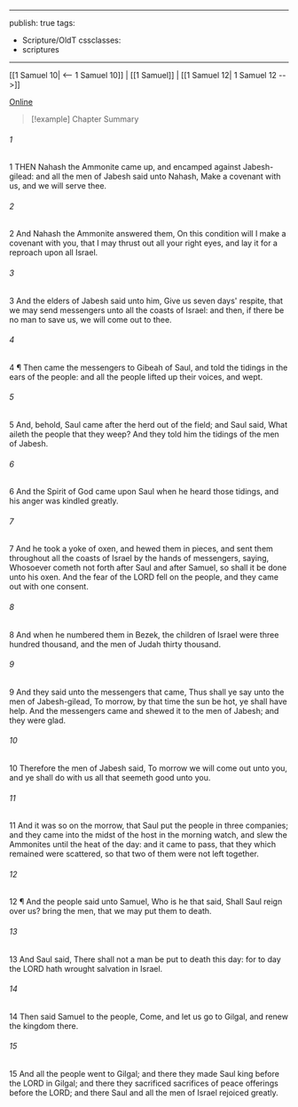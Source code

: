 

---
publish: true
tags:
  - Scripture/OldT
cssclasses:
  - scriptures
---
[[1 Samuel 10| <-- 1 Samuel 10]] | [[1 Samuel]] | [[1 Samuel 12| 1 Samuel 12 -->]]

[Online](https://churchofjesuschrist.org/study/scriptures/ot/1-sam/11?lang=eng)

>[!example] Chapter Summary
>
###### 1
1 THEN Nahash the Ammonite came up, and encamped against Jabesh-gilead: and all the men of Jabesh said unto Nahash, Make a covenant with us, and we will serve thee.
###### 2
2 And Nahash the Ammonite answered them, On this condition will I make a covenant with you, that I may thrust out all your right eyes, and lay it for a reproach upon all Israel.
###### 3
3 And the elders of Jabesh said unto him, Give us seven days' respite, that we may send messengers unto all the coasts of Israel: and then, if there be no man to save us, we will come out to thee.
###### 4
4 ¶ Then came the messengers to Gibeah of Saul, and told the tidings in the ears of the people: and all the people lifted up their voices, and wept.
###### 5
5 And, behold, Saul came after the herd out of the field; and Saul said, What aileth the people that they weep?  And they told him the tidings of the men of Jabesh.
###### 6
6 And the Spirit of God came upon Saul when he heard those tidings, and his anger was kindled greatly.
###### 7
7 And he took a yoke of oxen, and hewed them in pieces, and sent them throughout all the coasts of Israel by the hands of messengers, saying, Whosoever cometh not forth after Saul and after Samuel, so shall it be done unto his oxen.  And the fear of the LORD fell on the people, and they came out with one consent.
###### 8
8 And when he numbered them in Bezek, the children of Israel were three hundred thousand, and the men of Judah thirty thousand.
###### 9
9 And they said unto the messengers that came, Thus shall ye say unto the men of Jabesh-gilead, To morrow, by that time the sun be hot, ye shall have help.  And the messengers came and shewed it to the men of Jabesh; and they were glad.
###### 10
10 Therefore the men of Jabesh said, To morrow we will come out unto you, and ye shall do with us all that seemeth good unto you.
###### 11
11 And it was so on the morrow, that Saul put the people in three companies; and they came into the midst of the host in the morning watch, and slew the Ammonites until the heat of the day: and it came to pass, that they which remained were scattered, so that two of them were not left together.
###### 12
12 ¶ And the people said unto Samuel, Who is he that said, Shall Saul reign over us?  bring the men, that we may put them to death.
###### 13
13 And Saul said, There shall not a man be put to death this day: for to day the LORD hath wrought salvation in Israel.
###### 14
14 Then said Samuel to the people, Come, and let us go to Gilgal, and renew the kingdom there.
###### 15
15 And all the people went to Gilgal; and there they made Saul king before the LORD in Gilgal; and there they sacrificed sacrifices of peace offerings before the LORD; and there Saul and all the men of Israel rejoiced greatly.



